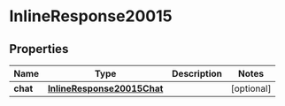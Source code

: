 
# InlineResponse20015

## Properties
Name | Type | Description | Notes
------------ | ------------- | ------------- | -------------
**chat** | [**InlineResponse20015Chat**](InlineResponse20015Chat.md) |  |  [optional]



